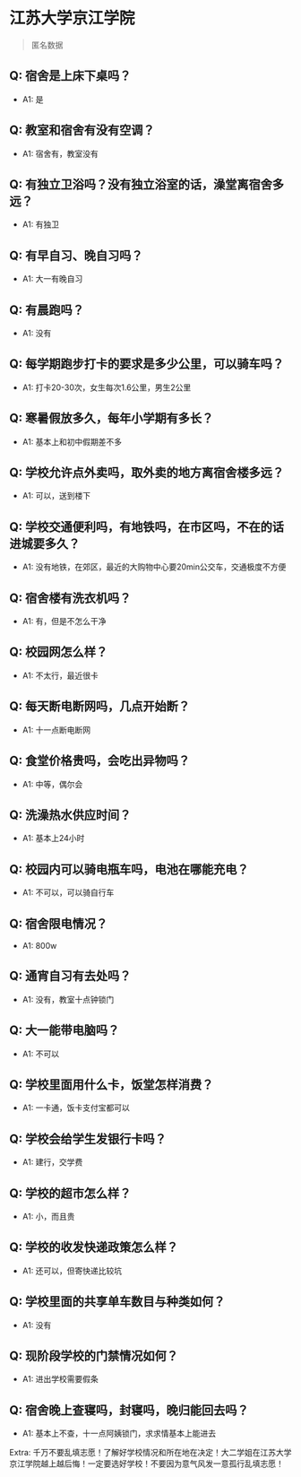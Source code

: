 # 江苏大学京江学院

> 匿名数据

## Q: 宿舍是上床下桌吗？

- A1: 是

## Q: 教室和宿舍有没有空调？

- A1: 宿舍有，教室没有

## Q: 有独立卫浴吗？没有独立浴室的话，澡堂离宿舍多远？

- A1: 有独卫

## Q: 有早自习、晚自习吗？

- A1: 大一有晚自习

## Q: 有晨跑吗？

- A1: 没有

## Q: 每学期跑步打卡的要求是多少公里，可以骑车吗？

- A1: 打卡20-30次，女生每次1.6公里，男生2公里

## Q: 寒暑假放多久，每年小学期有多长？

- A1: 基本上和初中假期差不多

## Q: 学校允许点外卖吗，取外卖的地方离宿舍楼多远？

- A1: 可以，送到楼下

## Q: 学校交通便利吗，有地铁吗，在市区吗，不在的话进城要多久？

- A1: 没有地铁，在郊区，最近的大购物中心要20min公交车，交通极度不方便

## Q: 宿舍楼有洗衣机吗？

- A1: 有，但是不怎么干净

## Q: 校园网怎么样？

- A1: 不太行，最近很卡

## Q: 每天断电断网吗，几点开始断？

- A1: 十一点断电断网

## Q: 食堂价格贵吗，会吃出异物吗？

- A1: 中等，偶尔会

## Q: 洗澡热水供应时间？

- A1: 基本上24小时

## Q: 校园内可以骑电瓶车吗，电池在哪能充电？

- A1: 不可以，可以骑自行车

## Q: 宿舍限电情况？

- A1: 800w

## Q: 通宵自习有去处吗？

- A1: 没有，教室十点钟锁门

## Q: 大一能带电脑吗？

- A1: 不可以

## Q: 学校里面用什么卡，饭堂怎样消费？

- A1: 一卡通，饭卡支付宝都可以

## Q: 学校会给学生发银行卡吗？

- A1: 建行，交学费

## Q: 学校的超市怎么样？

- A1: 小，而且贵

## Q: 学校的收发快递政策怎么样？

- A1: 还可以，但寄快递比较坑

## Q: 学校里面的共享单车数目与种类如何？

- A1: 没有

## Q: 现阶段学校的门禁情况如何？

- A1: 进出学校需要假条

## Q: 宿舍晚上查寝吗，封寝吗，晚归能回去吗？

- A1: 基本上不查，十一点阿姨锁门，求求情基本上能进去

Extra: 千万不要乱填志愿！了解好学校情况和所在地在决定！大二学姐在江苏大学京江学院越上越后悔！一定要选好学校！不要因为意气风发一意孤行乱填志愿！